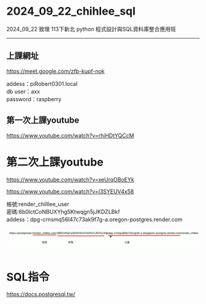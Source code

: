 # __2024_09_22_chihlee_sql__
2024_09_22 致理 113下新北 python 程式設計與SQL資料庫整合應用班

---

## 上課網址
https://meet.google.com/zfb-kupf-nok

addess：piRobert0301.local  
db user：axx  
password：raspberry  


## 第一次上課youtube
https://www.youtube.com/watch?v=rhiHDtYQCcM

# 第二次上課youtube
https://www.youtube.com/watch?v=xeUrqOBoEYk

https://www.youtube.com/watch?v=l3SYEUV4x58

帳號:render_chilllee_user  
密碼:6b0lctCoNBUXYhg5Ktwqgn5jJKDZLBkf  
addess：dpg-crnsmq56l47c73ak9f7g-a.oregon-postgres.render.com  

![alt text](image-1.png)

# SQL指令
https://docs.postgresql.tw/

